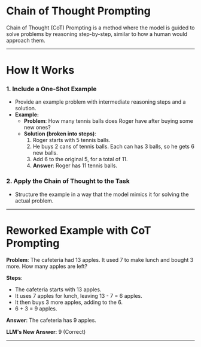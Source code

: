 # Chain of Thought Prompting

Chain of Thought (CoT) Prompting is a method where the model is guided to solve problems by reasoning step-by-step, similar to how a human would approach them.

---

# How It Works

### 1. Include a One-Shot Example
- Provide an example problem with intermediate reasoning steps and a solution.
- **Example:**
  - **Problem**: How many tennis balls does Roger have after buying some new ones?
  - **Solution (broken into steps)**:
    1. Roger starts with 5 tennis balls.
    2. He buys 2 cans of tennis balls. Each can has 3 balls, so he gets 6 new balls.
    3. Add 6 to the original 5, for a total of 11.
    4. **Answer**: Roger has 11 tennis balls.

### 2. Apply the Chain of Thought to the Task
- Structure the example in a way that the model mimics it for solving the actual problem.

---

# Reworked Example with CoT Prompting

**Problem**: The cafeteria had 13 apples. It used 7 to make lunch and bought 3 more. How many apples are left?

**Steps**:
- The cafeteria starts with 13 apples.
- It uses 7 apples for lunch, leaving 13 - 7 = 6 apples.
- It then buys 3 more apples, adding to the 6.
- 6 + 3 = 9 apples.

**Answer**: The cafeteria has 9 apples.

**LLM's New Answer**: 9 (Correct)

---